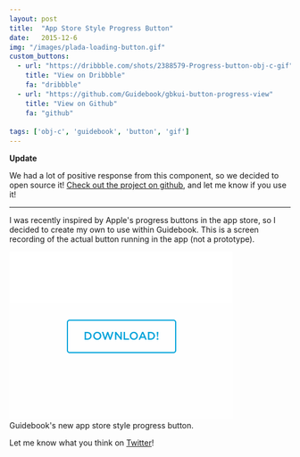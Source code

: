 ```yaml
---
layout: post
title:  "App Store Style Progress Button"
date:   2015-12-6
img: "/images/plada-loading-button.gif"
custom_buttons:
  - url: "https://dribbble.com/shots/2388579-Progress-button-obj-c-gif"
    title: "View on Dribbble"
    fa: "dribbble"
  - url: "https://github.com/Guidebook/gbkui-button-progress-view"
    title: "View on Github"
    fa: "github"

tags: ['obj-c', 'guidebook', 'button', 'gif']
---
```


**Update**

We had a lot of positive response from this component, so we decided to open source it! [Check out the project on github](https://github.com/Guidebook/gbkui-button-progress-view), and let me know if you use it!

* * *

I was recently inspired by Apple's progress buttons in the app store, so I decided to create my own to use within Guidebook. This is a screen recording of the actual button running in the app (not a prototype).

<div class="img img-has-border">
    <div class="img__image">
        <img src="/images/plada-loading-button.gif" />
    </div>
    <label class="img__caption">Guidebook's new app store style progress button.</label>
</div>

Let me know what you think on [Twitter](http://twitter.com/pklada)!
